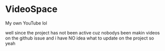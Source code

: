 # VideoSpace
My own YouTube lol

well since the project has not been active
cuz nobodys been makin videos on the github issue
and i have NO idea what to update on the project so yeah
